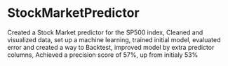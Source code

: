 # StockMarketPredictor
 
Created a Stock Market predictor for the SP500 index, 
Cleaned and visualized data, 
set up a machine learning, 
trained initial model, 
evaluated error and created a way to Backtest, 
improved model by extra predictor columns, 
Achieved a precision score of 57%, up from initialy 53%
